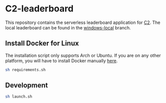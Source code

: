 # C2-leaderboard

This repository contains the serverless leaderboard application for [C2](https://github.com/winstxnhdw/C2). The local leaderboard can be found in the [windows-local](https://github.com/winstxnhdw/C2-leaderboard/tree/windows-local) branch.

## Install Docker for Linux

The installation script only supports Arch or Ubuntu. If you are on any other platform, you will have to install Docker manually [here](https://docs.docker.com/get-docker/).

```bash
sh requirements.sh
```

## Development

```bash
sh launch.sh
```
